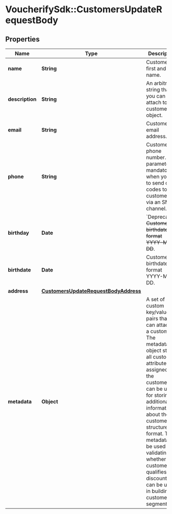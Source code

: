 # VoucherifySdk::CustomersUpdateRequestBody

## Properties

| Name | Type | Description | Notes |
| ---- | ---- | ----------- | ----- |
| **name** | **String** | Customer&#39;s first and last name. | [optional] |
| **description** | **String** | An arbitrary string that you can attach to a customer object. | [optional] |
| **email** | **String** | Customer&#39;s email address. | [optional] |
| **phone** | **String** | Customer&#39;s phone number. This parameter is mandatory when you try to send out codes to customers via an SMS channel. | [optional] |
| **birthday** | **Date** | &#x60;Deprecated&#x60;. ~~Customer&#39;s birthdate; format YYYY-MM-DD~~. | [optional] |
| **birthdate** | **Date** | Customer&#39;s birthdate; format YYYY-MM-DD. | [optional] |
| **address** | [**CustomersUpdateRequestBodyAddress**](CustomersUpdateRequestBodyAddress.md) |  | [optional] |
| **metadata** | **Object** | A set of custom key/value pairs that you can attach to a customer. The metadata object stores all custom attributes assigned to the customer. It can be useful for storing additional information about the customer in a structured format. This metadata can be used for validating whether the customer qualifies for a discount or it can be used in building customer segments. | [optional] |

